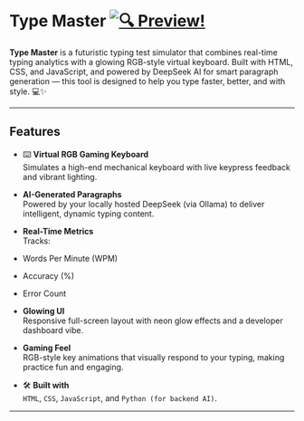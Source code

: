 # Type Master          [![🔍 Preview!](https://img.shields.io/badge/🔍-Preview!-0a84ff?style=for-the-badge&logo=eye&logoColor=white)](https://nikashlamsal.github.io/Type-Master/)

**Type Master** is a futuristic typing test simulator that combines real-time typing analytics with a glowing RGB-style virtual keyboard. Built with HTML, CSS, and JavaScript, and powered by DeepSeek AI for smart paragraph generation — this tool is designed to help you type faster, better, and with style. 💻✨

---

## Features

- ⌨️ **Virtual RGB Gaming Keyboard**  
  Simulates a high-end mechanical keyboard with live keypress feedback and vibrant lighting.

-  **AI-Generated Paragraphs**  
  Powered by your locally hosted DeepSeek (via Ollama) to deliver intelligent, dynamic typing content.

-  **Real-Time Metrics**  
  Tracks:
  - Words Per Minute (WPM)
  - Accuracy (%)
  - Error Count

  - **Glowing UI**  
  Responsive full-screen layout with neon glow effects and a developer dashboard vibe.

-  **Gaming Feel**  
  RGB-style key animations that visually respond to your typing, making practice fun and engaging.

- 🛠️ **Built with**  
  `HTML`, `CSS`, `JavaScript`, and `Python (for backend AI)`.

---
